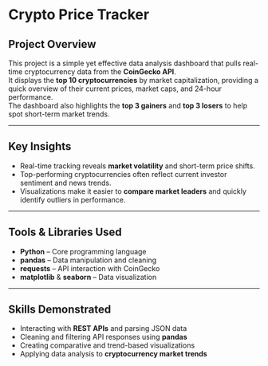 # Crypto Price Tracker

## **Project Overview**
This project is a simple yet effective data analysis dashboard that pulls real-time cryptocurrency data from the **CoinGecko API**.  
It displays the **top 10 cryptocurrencies** by market capitalization, providing a quick overview of their current prices, market caps, and 24-hour performance.  
The dashboard also highlights the **top 3 gainers** and **top 3 losers** to help spot short-term market trends.

---

## **Key Insights**
- Real-time tracking reveals **market volatility** and short-term price shifts.  
- Top-performing cryptocurrencies often reflect current investor sentiment and news trends.  
- Visualizations make it easier to **compare market leaders** and quickly identify outliers in performance.  

---

## **Tools & Libraries Used**
- **Python** – Core programming language  
- **pandas** – Data manipulation and cleaning  
- **requests** – API interaction with CoinGecko  
- **matplotlib** & **seaborn** – Data visualization  

---

## **Skills Demonstrated**
- Interacting with **REST APIs** and parsing JSON data  
- Cleaning and filtering API responses using **pandas**  
- Creating comparative and trend-based visualizations  
- Applying data analysis to **cryptocurrency market trends**
